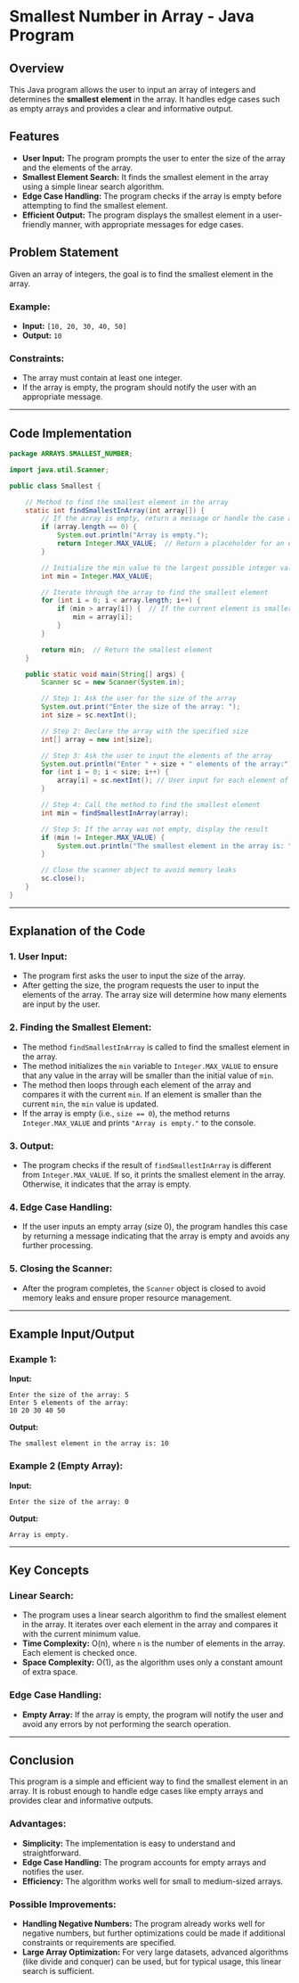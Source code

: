 # Smallest Number in Array - Java Program

## Overview

This Java program allows the user to input an array of integers and determines the **smallest element** in the array. It handles edge cases such as empty arrays and provides a clear and informative output.

## Features

- **User Input:** The program prompts the user to enter the size of the array and the elements of the array.
- **Smallest Element Search:** It finds the smallest element in the array using a simple linear search algorithm.
- **Edge Case Handling:** The program checks if the array is empty before attempting to find the smallest element.
- **Efficient Output:** The program displays the smallest element in a user-friendly manner, with appropriate messages for edge cases.

## Problem Statement

Given an array of integers, the goal is to find the smallest element in the array.

### Example:

- **Input:** `[10, 20, 30, 40, 50]`
- **Output:** `10`

### Constraints:

- The array must contain at least one integer.
- If the array is empty, the program should notify the user with an appropriate message.

---

## Code Implementation

```java
package ARRAYS.SMALLEST_NUMBER;

import java.util.Scanner;

public class Smallest {

    // Method to find the smallest element in the array
    static int findSmallestInArray(int array[]) {
        // If the array is empty, return a message or handle the case appropriately.
        if (array.length == 0) {
            System.out.println("Array is empty.");
            return Integer.MAX_VALUE;  // Return a placeholder for an empty array.
        }

        // Initialize the min value to the largest possible integer value
        int min = Integer.MAX_VALUE;

        // Iterate through the array to find the smallest element
        for (int i = 0; i < array.length; i++) {
            if (min > array[i]) {  // If the current element is smaller than min, update min
                min = array[i];
            }
        }

        return min;  // Return the smallest element
    }

    public static void main(String[] args) {
        Scanner sc = new Scanner(System.in);

        // Step 1: Ask the user for the size of the array
        System.out.print("Enter the size of the array: ");
        int size = sc.nextInt();

        // Step 2: Declare the array with the specified size
        int[] array = new int[size];

        // Step 3: Ask the user to input the elements of the array
        System.out.println("Enter " + size + " elements of the array:");
        for (int i = 0; i < size; i++) {
            array[i] = sc.nextInt(); // User input for each element of the array
        }

        // Step 4: Call the method to find the smallest element
        int min = findSmallestInArray(array);

        // Step 5: If the array was not empty, display the result
        if (min != Integer.MAX_VALUE) {
            System.out.println("The smallest element in the array is: " + min);
        }

        // Close the scanner object to avoid memory leaks
        sc.close();
    }
}
```

---

## Explanation of the Code

### **1. User Input:**

- The program first asks the user to input the size of the array.
- After getting the size, the program requests the user to input the elements of the array. The array size will determine how many elements are input by the user.

### **2. Finding the Smallest Element:**

- The method `findSmallestInArray` is called to find the smallest element in the array.
- The method initializes the `min` variable to `Integer.MAX_VALUE` to ensure that any value in the array will be smaller than the initial value of `min`.
- The method then loops through each element of the array and compares it with the current `min`. If an element is smaller than the current `min`, the `min` value is updated.
- If the array is empty (i.e., `size == 0`), the method returns `Integer.MAX_VALUE` and prints `"Array is empty."` to the console.

### **3. Output:**

- The program checks if the result of `findSmallestInArray` is different from `Integer.MAX_VALUE`. If so, it prints the smallest element in the array. Otherwise, it indicates that the array is empty.

### **4. Edge Case Handling:**

- If the user inputs an empty array (size 0), the program handles this case by returning a message indicating that the array is empty and avoids any further processing.

### **5. Closing the Scanner:**

- After the program completes, the `Scanner` object is closed to avoid memory leaks and ensure proper resource management.

---

## Example Input/Output

### **Example 1:**

**Input:**

```
Enter the size of the array: 5
Enter 5 elements of the array:
10 20 30 40 50
```

**Output:**

```
The smallest element in the array is: 10
```

### **Example 2 (Empty Array):**

**Input:**

```
Enter the size of the array: 0
```

**Output:**

```
Array is empty.
```

---

## Key Concepts

### **Linear Search:**

- The program uses a linear search algorithm to find the smallest element in the array. It iterates over each element in the array and compares it with the current minimum value.
- **Time Complexity:** O(n), where `n` is the number of elements in the array. Each element is checked once.
- **Space Complexity:** O(1), as the algorithm uses only a constant amount of extra space.

### **Edge Case Handling:**

- **Empty Array:** If the array is empty, the program will notify the user and avoid any errors by not performing the search operation.

---

## Conclusion

This program is a simple and efficient way to find the smallest element in an array. It is robust enough to handle edge cases like empty arrays and provides clear and informative outputs.

### Advantages:

- **Simplicity:** The implementation is easy to understand and straightforward.
- **Edge Case Handling:** The program accounts for empty arrays and notifies the user.
- **Efficiency:** The algorithm works well for small to medium-sized arrays.

### Possible Improvements:

- **Handling Negative Numbers:** The program already works well for negative numbers, but further optimizations could be made if additional constraints or requirements are specified.
- **Large Array Optimization:** For very large datasets, advanced algorithms (like divide and conquer) can be used, but for typical usage, this linear search is sufficient.
